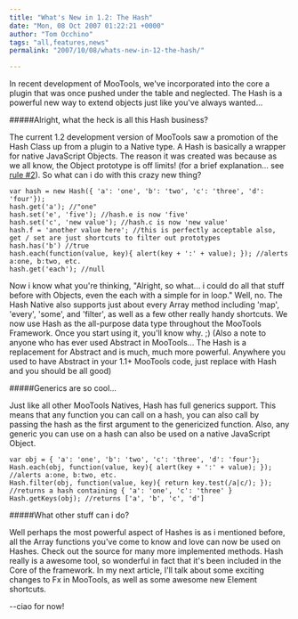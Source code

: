 ```yaml
---
title: "What's New in 1.2: The Hash"
date: "Mon, 08 Oct 2007 01:22:21 +0000"
author: "Tom Occhino"
tags: "all,features,news"
permalink: "2007/10/08/whats-new-in-12-the-hash/"

---
```

In recent development of MooTools, we've incorporated into the core a plugin that was once pushed under the table and neglected.  The Hash is a powerful new way to extend objects just like you've always wanted...

<!--more-->

#####Alright, what the heck is all this Hash business?

The current 1.2 development version of MooTools saw a promotion of the Hash Class up from a plugin to a Native type.  A Hash is basically a wrapper for native JavaScript Objects.  The reason it was created was because as we all know, the Object prototype is off limits!  (for a brief explanation... see [rule #2](http://dean.edwards.name/weblog/2007/03/rules/#rule2)).  So what can i do with this crazy new thing?

    var hash = new Hash({ 'a': 'one', 'b': 'two', 'c': 'three', 'd': 'four'});
    hash.get('a'); //"one"
    hash.set('e', 'five'); //hash.e is now 'five'
    hash.set('c', 'new value'); //hash.c is now 'new value'
    hash.f = 'another value here'; //this is perfectly acceptable also, get / set are just shortcuts to filter out prototypes
    hash.has('b') //true
    hash.each(function(value, key){ alert(key + ':' + value); }); //alerts a:one, b:two, etc.
    hash.get('each'); //null

Now i know what you're thinking, "Alright, so what... i could do all that stuff before with Objects, even the each with a simple for in loop."  Well, no. The Hash Native also supports just about every Array method including 'map', 'every', 'some', and 'filter', as well as a few other really handy shortcuts.  We now use Hash as the all-purpose data type throughout the MooTools Framework.  Once you start using it, you'll know why. ;)  (Also a note to anyone who has ever used Abstract in MooTools... The Hash is a replacement for Abstract and is much, much more powerful.  Anywhere you used to have Abstract in your 1.1+ MooTools code, just replace with Hash and you should be all good)

#####Generics are so cool...

Just like all other MooTools Natives, Hash has full generics support.  This means that any function you can call on a hash, you can also call by passing the hash as the first argument to the genericized function.  Also, any generic you can use on a hash can also be used on a native JavaScript Object.

    var obj = { 'a': 'one', 'b': 'two', 'c': 'three', 'd': 'four'};
    Hash.each(obj, function(value, key){ alert(key + ':' + value); }); //alerts a:one, b:two, etc.
    Hash.filter(obj, function(value, key){ return key.test(/a|c/); }); //returns a hash containing { 'a': 'one', 'c': 'three' }
    Hash.getKeys(obj); //returns ['a', 'b', 'c', 'd']

#####What other stuff can i do?

Well perhaps the most powerful aspect of Hashes is as i mentioned before, all the Array functions you've come to know and love can now be used on Hashes. Check out the source for many more implemented methods.  Hash really is a awesome tool, so wonderful in fact that it's been included in the Core of the framework.  In my next article, I'll talk about some exciting changes to Fx in MooTools, as well as some awesome new Element shortcuts.

--ciao for now!